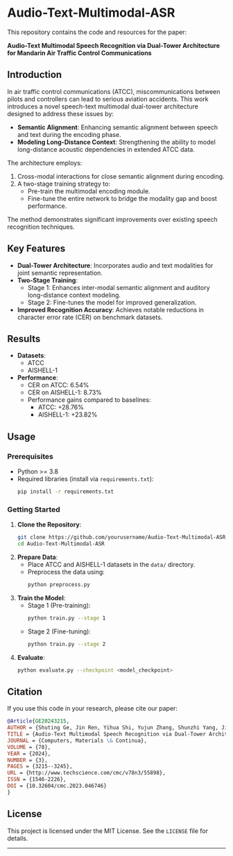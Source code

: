 # Audio-Text-Multimodal-ASR

This repository contains the code and resources for the paper:

**Audio-Text Multimodal Speech Recognition via Dual-Tower Architecture for Mandarin Air Traffic Control Communications**

## Introduction
In air traffic control communications (ATCC), miscommunications between pilots and controllers can lead to serious aviation accidents. This work introduces a novel speech-text multimodal dual-tower architecture designed to address these issues by:

- **Semantic Alignment**: Enhancing semantic alignment between speech and text during the encoding phase.
- **Modeling Long-Distance Context**: Strengthening the ability to model long-distance acoustic dependencies in extended ATCC data.

The architecture employs:
1. Cross-modal interactions for close semantic alignment during encoding.
2. A two-stage training strategy to:
   - Pre-train the multimodal encoding module.
   - Fine-tune the entire network to bridge the modality gap and boost performance.

The method demonstrates significant improvements over existing speech recognition techniques.

## Key Features
- **Dual-Tower Architecture**: Incorporates audio and text modalities for joint semantic representation.
- **Two-Stage Training**: 
  - Stage 1: Enhances inter-modal semantic alignment and auditory long-distance context modeling.
  - Stage 2: Fine-tunes the model for improved generalization.
- **Improved Recognition Accuracy**: Achieves notable reductions in character error rate (CER) on benchmark datasets.

## Results
- **Datasets**:
  - ATCC
  - AISHELL-1
- **Performance**:
  - CER on ATCC: 6.54%
  - CER on AISHELL-1: 8.73%
  - Performance gains compared to baselines:
    - ATCC: +28.76%
    - AISHELL-1: +23.82%

## Usage
### Prerequisites
- Python >= 3.8
- Required libraries (install via `requirements.txt`):
  ```bash
  pip install -r requirements.txt
  ```

### Getting Started
1. **Clone the Repository**:
   ```bash
   git clone https://github.com/yourusername/Audio-Text-Multimodal-ASR.git
   cd Audio-Text-Multimodal-ASR
   ```
2. **Prepare Data**:
   - Place ATCC and AISHELL-1 datasets in the `data/` directory.
   - Preprocess the data using:
     ```bash
     python preprocess.py
     ```
3. **Train the Model**:
   - Stage 1 (Pre-training):
     ```bash
     python train.py --stage 1
     ```
   - Stage 2 (Fine-tuning):
     ```bash
     python train.py --stage 2
     ```
4. **Evaluate**:
   ```bash
   python evaluate.py --checkpoint <model_checkpoint>
   ```

## Citation
If you use this code in your research, please cite our paper:

```bibtex
@Article{GE20243215,
AUTHOR = {Shuting Ge, Jin Ren, Yihua Shi, Yujun Zhang, Shunzhi Yang, Jinfeng Yang},
TITLE = {Audio-Text Multimodal Speech Recognition via Dual-Tower Architecture for Mandarin Air Traffic Control Communications},
JOURNAL = {Computers, Materials \& Continua},
VOLUME = {78},
YEAR = {2024},
NUMBER = {3},
PAGES = {3215--3245},
URL = {http://www.techscience.com/cmc/v78n3/55898},
ISSN = {1546-2226},
DOI = {10.32604/cmc.2023.046746}
}
```

## License
This project is licensed under the MIT License. See the `LICENSE` file for details.

---
